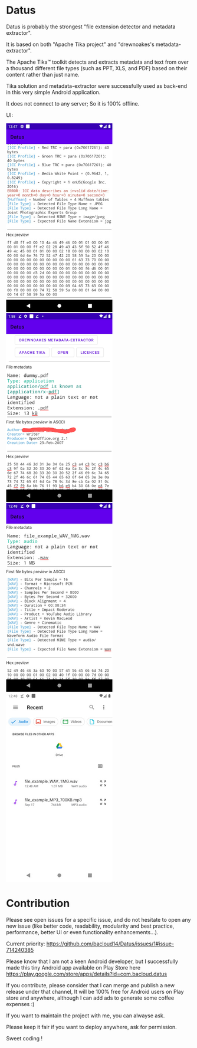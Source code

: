 # Datus

Datus is probably the strongest "file extension detector and metadata extractor". 

It is based on both "Apache Tika project" and "drewnoakes's metadata-extractor". 

The Apache Tika™ toolkit detects and extracts metadata and text from over a thousand different file types (such as PPT, XLS, and PDF) based on their content rather than just name. 

Tika solution and metadata-extractor were successfully used as back-end in this very simple Android application. 

It does not connect to any server; So it is 100% offline.

UI:

![Datus](Screenshot4.jpg)
![Datus](Screenshot5.jpg)
![Datus](Screenshot6.jpg)
![Datus](Screenshot7.jpg)

# Contribution

Please see open issues for a specific issue, and do not hesitate to open any new issue (like better code, readability, modularity and best practice, performance, better UI or even functionality enhancements...).

Current priority: 
https://github.com/bacloud14/Datus/issues/1#issue-714240385

Please know that I am not a keen Android developer, but I successfully made this tiny Android app available on Play Store here https://play.google.com/store/apps/details?id=com.bacloud.datus

If you contribute, please consider that I can merge and publish a new release under that channel, It will be 100% free for Android users on Play store and anywhere, although I can add ads to generate some coffee expenses :)

If you want to maintain the project with me, you can alwayse ask.

Please keep it fair if you want to deploy anywhere, ask for permission.

Sweet coding !
